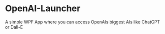 # OpenAI-Launcher
 A simple WPF App where you can access OpenAIs biggest AIs like ChatGPT or Dall-E
